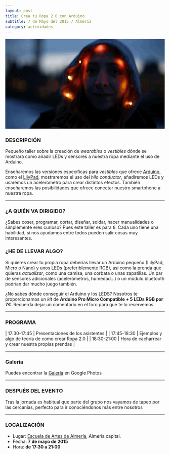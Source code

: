 ```yaml
---
layout: post
title: Crea tu Ropa 2.0 con Arduino
subtitle: 7 de Mayo del 2015 / Almería
category: actividades
---
```


<p align="center">
  <img src="/recursos/2015-05-07/capucha.gif" alt="Capucha LED" />
</p>

### DESCRIPCIÓN

Pequeño taller sobre la creación de _wearables_ o _vestibles_ dónde se mostrará como añadir LEDs y sensores a nuestra ropa mediante el uso de Arduino.

Enseñaremos las versiones específicas para _vestibles_ que ofrece [Arduino][2], como el [LilyPad][3], mostraremos el uso del _hilo conductor_, añadiremos LEDs
y usaremos un acelerómetro para crear distintos efectos. También enseñaremos las posibilidades que ofrece conectar nuestro smartphone a nuestra ropa.

---


### ¿A QUIÉN VA DIRIGIDO?

¿Sabes coser, programar, cortar, diseñar, soldar, hacer manualidades o simplemente eres curioso? Pues este taller es para ti.
Cada uno tiene una habilidad, si nos ayudamos entre todos pueden salir cosas muy interesantes.

### ¿HE DE LLEVAR ALGO?

Si quieres crear tu propia ropa deberías llevar un Arduino pequeño (LilyPad, Micro o Nano) y unos LEDs (preferiblemente RGB), así como
la prenda que quieras _actualizar_, como una camisa, una corbata o unas zapatillas. Un par de sensores adicionales (acelerómetros, humedad...) o un módulo bluetooth podrían dar mucho juego también.

¿No sabes dónde conseguir el Arduino y los LEDS? Nosotros te proporcionamos un _kit_ de **Arduino Pro Micro Compatible + 5 LEDs RGB por 7€**.
Recuerda dejar un comentario en el foro para que te lo reservemos.

---

### PROGRAMA

| 17:30-17:45   | Presentaciones de los asistentes  |
| 17:45-18:30 	| Ejemplos y algo de teoría de como crear Ropa 2.0 |
| 18:30-21:00 	| Hora de cacharrear y crear nuestra propias prendas |

---

### Galería

Puedes encontrar la [Galería][4] en Google Photos

---

### DESPUÉS DEL EVENTO

Tras la jornada es habitual que parte del grupo nos vayamos de tapeo por las cercanías, perfecto para ir conociéndonos más entre nosotros

---

### LOCALIZACIÓN

* Lugar: [Escuela de Artes de Almería][1], Almería capital.
* Fecha: **7 de mayo de 2015**
* Hora: **de 17:30 a 21:00**


[1]: http://bit.ly/escuelaartesalmeria
[2]: http://www.arduino.cc/
[3]: http://www.arduino.cc/en/Main/ArduinoBoardLilyPad
[4]: https://goo.gl/photos/bAJej3kRNJb7bgzz7